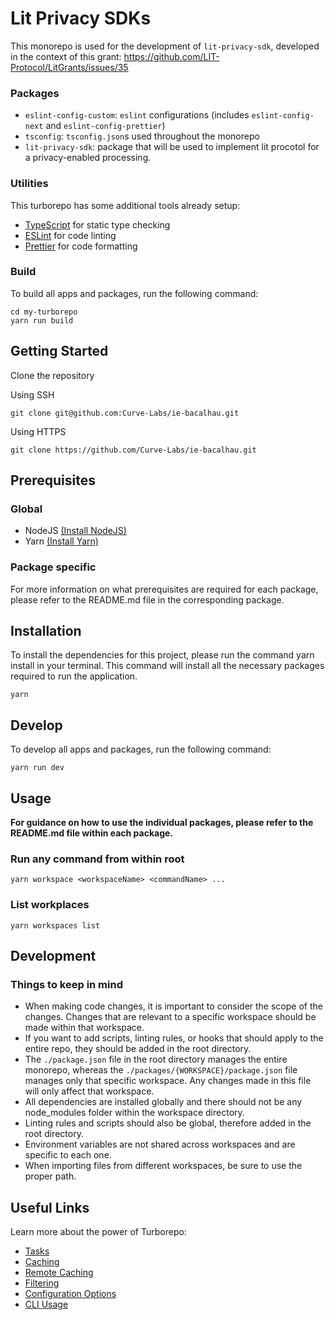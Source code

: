 # Lit Privacy SDKs

This monorepo is used for the development of `lit-privacy-sdk`, developed in the context of this grant: 
https://github.com/LIT-Protocol/LitGrants/issues/35

### Packages
- `eslint-config-custom`: `eslint` configurations (includes `eslint-config-next` and `eslint-config-prettier`)
- `tsconfig`: `tsconfig.json`s used throughout the monorepo
- `lit-privacy-sdk`: package that will be used to implement lit procotol for a privacy-enabled processing.

### Utilities

This turborepo has some additional tools already setup:

- [TypeScript](https://www.typescriptlang.org/) for static type checking
- [ESLint](https://eslint.org/) for code linting
- [Prettier](https://prettier.io) for code formatting

### Build

To build all apps and packages, run the following command:

```
cd my-turborepo
yarn run build
```

## Getting Started

Clone the repository

Using SSH

```
git clone git@github.com:Curve-Labs/ie-bacalhau.git
```

Using HTTPS

```
git clone https://github.com/Curve-Labs/ie-bacalhau.git
```

## Prerequisites

### Global

- NodeJS [(Install NodeJS)](https://nodejs.org/en/download/)
- Yarn [(Install Yarn)](https://classic.yarnpkg.com/en/docs/install)

### Package specific

For more information on what prerequisites are required for each package, please refer to the README.md file in the corresponding package.

## Installation

To install the dependencies for this project, please run the command yarn install in your terminal. This command will install all the necessary packages required to run the application.

```
yarn
```

## Develop

To develop all apps and packages, run the following command:

```
yarn run dev
```

## Usage

**For guidance on how to use the individual packages, please refer to the README.md file within each package.**

### Run any command from within root

```
yarn workspace <workspaceName> <commandName> ...
```

### List workplaces

```
yarn workspaces list
```

## Development

### Things to keep in mind

- When making code changes, it is important to consider the scope of the changes. Changes that are relevant to a specific workspace should be made within that workspace.
- If you want to add scripts, linting rules, or hooks that should apply to the entire repo, they should be added in the root directory.
- The `./package.json` file in the root directory manages the entire monorepo, whereas the `./packages/{WORKSPACE}/package.json` file manages only that specific workspace. Any changes made in this file will only affect that workspace.
- All dependencies are installed globally and there should not be any node_modules folder within the workspace directory.
- Linting rules and scripts should also be global, therefore added in the root directory.
- Environment variables are not shared across workspaces and are specific to each one.
- When importing files from different workspaces, be sure to use the proper path.

## Useful Links

Learn more about the power of Turborepo:

- [Tasks](https://turbo.build/repo/docs/core-concepts/monorepos/running-tasks)
- [Caching](https://turbo.build/repo/docs/core-concepts/caching)
- [Remote Caching](https://turbo.build/repo/docs/core-concepts/remote-caching)
- [Filtering](https://turbo.build/repo/docs/core-concepts/monorepos/filtering)
- [Configuration Options](https://turbo.build/repo/docs/reference/configuration)
- [CLI Usage](https://turbo.build/repo/docs/reference/command-line-reference)
